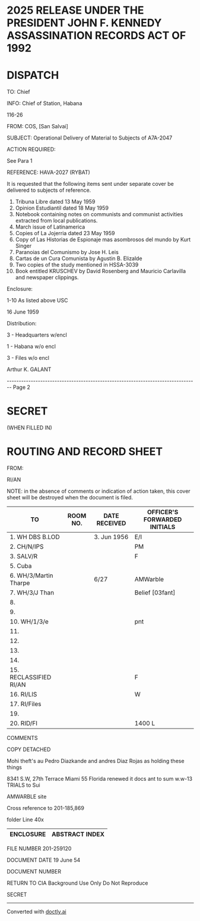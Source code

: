 # 2025 RELEASE UNDER THE PRESIDENT JOHN F. KENNEDY ASSASSINATION RECORDS ACT OF 1992

# DISPATCH

TO: Chief

INFO: Chief of Station, Habana

116-26

FROM: COS, [San Salvai]

SUBJECT: Operational Delivery of Material to Subjects of A7A-2047

ACTION REQUIRED:

See Para 1

REFERENCE:
HAVA-2027 (RYBAT)

It is requested that the following items sent under separate cover be delivered to subjects of reference.

1. Tribuna Libre dated 13 May 1959
2. Opinion Estudiantil dated 18 May 1959
3. Notebook containing notes on communists and communist activities extracted from local publications.
4. March issue of Latinamerica
5. Copies of La Jojerria dated 23 May 1959
6. Copy of Las Historias de Espionaje mas asombrosos del mundo by Kurt Singer
7. Paranoias del Comunismo by Jose H. Leis
8. Cartas de un Cura Comunista by Agustin B. Elizalde
9. Two copies of the study mentioned in HSSA-3039
10. Book entitled KRUSCHEV by David Rosenberg and Mauricio Carlavilla and newspaper clippings.

Enclosure:

1-10 As listed above USC

16 June 1959

Distribution:

3 - Headquarters w/encl

1 - Habana w/o encl

3 - Files w/o encl

Arthur K. GALANT


-------------------------------------------------------------------------------- Page 2

# SECRET
(WHEN FILLED IN)

# ROUTING AND RECORD SHEET

FROM:

RI/AN

NOTE: in the absence of comments or indication of action
taken, this cover sheet will be destroyed when the
document is filed.

| TO                     | ROOM NO. | DATE RECEIVED | OFFICER'S FORWARDED INITIALS |
| ---------------------- | -------- | ------------- | ---------------------------- |
| 1. WH DBS B.LOD        |          | 3. Jun 1956   | E/I                          |
| 2. CH/N/IPS            |          |               | PM                           |
| 3. SALV/R              |          |               | F                            |
| 5. Cuba                |          |               |                              |
| 6. WH/3/Martin Tharpe  |          | 6/27          | AMWarble                     |
| 7. WH/3/J Than         |          |               | Belief [03fant]              |
| 8.                     |          |               |                              |
| 9.                     |          |               |                              |
| 10. WH/1/3/e           |          |               | pnt                          |
| 11.                    |          |               |                              |
| 12.                    |          |               |                              |
| 13.                    |          |               |                              |
| 14.                    |          |               |                              |
| 15. RECLASSIFIED RI/AN |          |               | F                            |
| 16. RI/LIS             |          |               | W                            |
| 17. RI/Files           |          |               |                              |
| 19.                    |          |               |                              |
| 20. RID/FI             |          |               | 1400 L                       |

COMMENTS

COPY DETACHED

Mohi theft's au Pedro Diazkande and andres Diaz Rojas
as holding these things

8341 S.W, 27th Terrace
Miami 55 Florida
renewed it docs ant to sum
w.w-13 TRIALS
to Sui

AMWARBLE site

Cross reference to 201-185,869

folder Line 40x



| ENCLOSURE | ABSTRACT INDEX |
| --------- | -------------- |

FILE NUMBER 201-259120

DOCUMENT DATE 19 June 54

DOCUMENT NUMBER

RETURN TO CIA
Background Use Only
Do Not Reproduce

SECRET


---
Converted with [doctly.ai](https://doctly.ai)